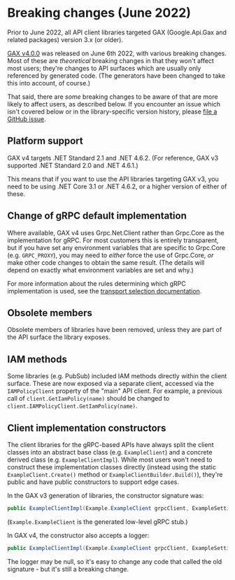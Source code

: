 # Breaking changes (June 2022)

Prior to June 2022, all API client libraries targeted GAX
(Google.Api.Gax and related packages) version 3.x (or older).

[GAX v4.0.0](https://github.com/googleapis/gax-dotnet/releases/tag/Google.Api.Gax-4.0.0)
was released on June 6th 2022, with various breaking changes.
Most of these are *theoretical* breaking changes in that they won't
affect most users; they're changes to API surfaces which are usually only
referenced by generated code. (The generators have been changed to take this into
account, of course.)

That said, there are *some* breaking changes to be aware of that are more likely
to affect users, as described below. If you encounter an issue which isn't
covered below or in the library-specific version history, please
[file a GitHub issue](https://github.com/googleapis/google-cloud-dotnet/issues/new/choose).

## Platform support

GAX v4 targets .NET Standard 2.1 and .NET 4.6.2.
(For reference, GAX v3 supported .NET Standard 2.0 and .NET 4.6.1.)

This means that if you want to use the API libraries targeting GAX
v3, you need to be using .NET Core 3.1 or .NET 4.6.2, or a higher
version of either of these.

## Change of gRPC default implementation

Where available, GAX v4 uses Grpc.Net.Client rather than Grpc.Core as the implementation for gRPC.
For most customers this is entirely transparent, but if you have set any environment variables that
are specific to Grpc.Core (e.g. `GRPC_PROXY`), you may need to *either* force the use of Grpc.Core,
*or* make other code changes to obtain the same result. (The details will depend on exactly what
environment variables are set and why.)

For more information about the rules determining which gRPC implementation is used,
see the [transport selection documentation](transports.md).

## Obsolete members

Obsolete members of libraries have been removed, unless they are part of the API
surface the library exposes.

## IAM methods

Some libraries (e.g. PubSub) included IAM methods directly within the client surface.
These are now exposed via a separate client, accessed via the `IAMPolicyClient` property
of the "main" API client. For example, a previous call of `client.GetIamPolicy(name)`
should be changed to `client.IAMPolicyClient.GetIamPolicy(name)`.

## Client implementation constructors

The client libraries for the gRPC-based APIs have always split the client classes into an abstract base class (e.g. `ExampleClient`)
and a concrete derived class (e.g. `ExampleClientImpl`). While most users won't need to construct
these implementation classes directly (instead using the static `ExampleClient.Create()` method or
`ExampleClientBuilder.Build()`), they're public and have public constructors to support edge cases.

In the GAX v3 generation of libraries, the constructor signature was:

```csharp
public ExampleClientImpl(Example.ExampleClient grpcClient, ExampleSettings settings)
```

(`Example.ExampleClient` is the generated low-level gRPC stub.)

In GAX v4, the constructor also accepts a logger:

```csharp
public ExampleClientImpl(Example.ExampleClient grpcClient, ExampleSettings settings, ILogger logger)
```

The logger may be null, so it's easy to change any code that called the old signature - but it's still a breaking change.